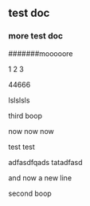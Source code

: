 ## test doc


### more test doc


#######mooooore


1 2 3


44666

lslslsls

third boop


now now now


test test

adfasdfqads
tatadfasd

and now a new line  

second boop

